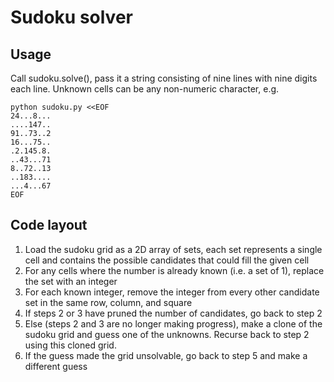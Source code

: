 # Sudoku solver

## Usage

Call sudoku.solve(), pass it a string consisting of nine lines
with nine digits each line. Unknown cells can be any non-numeric character, e.g.

    python sudoku.py <<EOF
    24...8...
    ....147..
    91..73..2
    16...75..
    .2.145.8.
    ..43...71
    8..72..13
    ..183....
    ...4...67
    EOF

## Code layout

1. Load the sudoku grid as a 2D array of sets, each set represents a single cell and contains the possible candidates that could fill the given cell
2. For any cells where the number is already known (i.e. a set of 1), replace the set with an integer
3. For each known integer, remove the integer from every other candidate set in the same row, column, and square
4. If steps 2 or 3 have pruned the number of candidates, go back to step 2
5. Else (steps 2 and 3 are no longer making progress), make a clone of the sudoku grid and guess one of the unknowns. Recurse back to step 2 using this cloned grid.
6. If the guess made the grid unsolvable, go back to step 5 and make a different guess
